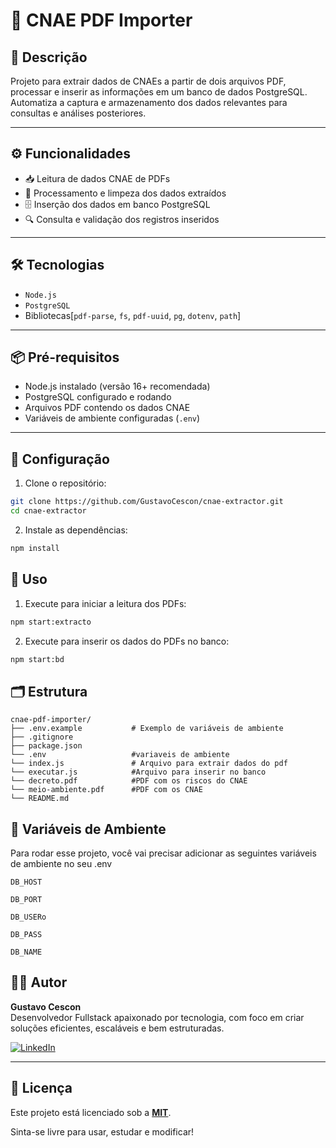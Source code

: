 # 📄 CNAE PDF Importer

## 📌 Descrição

Projeto para extrair dados de CNAEs a partir de dois arquivos PDF, processar e inserir as informações em um banco de dados PostgreSQL. Automatiza a captura e armazenamento dos dados relevantes para consultas e análises posteriores.

---

## ⚙️ Funcionalidades

- 📥 Leitura de dados CNAE de PDFs
- 🧹 Processamento e limpeza dos dados extraídos
- 🗄️ Inserção dos dados em banco PostgreSQL
- 🔍 Consulta e validação dos registros inseridos

---

## 🛠️ Tecnologias

- `Node.js`
- `PostgreSQL`
- Bibliotecas[`pdf-parse`, `fs`, `pdf-uuid`, `pg`, `dotenv`, `path`]

---

## 📦 Pré-requisitos

- Node.js instalado (versão 16+ recomendada)
- PostgreSQL configurado e rodando
- Arquivos PDF contendo os dados CNAE
- Variáveis de ambiente configuradas (`.env`)

---

## 🚀 Configuração

1. Clone o repositório:

```bash
git clone https://github.com/GustavoCescon/cnae-extractor.git
cd cnae-extractor
```

2. Instale as dependências:
```bash
npm install
```

## 🚀 Uso

1. Execute para iniciar a leitura dos PDFs:
```bash
npm start:extracto
```
2. Execute para inserir os dados do PDFs no banco:

```bash
npm start:bd
```

## 🗂 Estrutura

```
cnae-pdf-importer/
├── .env.example           # Exemplo de variáveis de ambiente
├── .gitignore
├── package.json
└── .env                   #variaveis de ambiente
└── index.js               # Arquivo para extrair dados do pdf
└── executar.js            #Arquivo para inserir no banco
└── decreto.pdf            #PDF com os riscos do CNAE
└── meio-ambiente.pdf      #PDF com os CNAE
└── README.md
```

## 🔐 Variáveis de Ambiente

Para rodar esse projeto, você vai precisar adicionar as seguintes variáveis de ambiente no seu .env

`DB_HOST`

`DB_PORT`

`DB_USERo`

`DB_PASS`

`DB_NAME`


## 👨‍💻 Autor

**Gustavo Cescon**  
Desenvolvedor Fullstack apaixonado por tecnologia, com foco em criar soluções eficientes, escaláveis e bem estruturadas.

[![LinkedIn](https://img.shields.io/badge/LinkedIn-GustavoCescon-blue?logo=linkedin)](https://www.linkedin.com/in/gustavo-cescon/)

---


## 🤝 Licença

Este projeto está licenciado sob a **[MIT](https://choosealicense.com/licenses/mit/)**.  

Sinta-se livre para usar, estudar e modificar!
